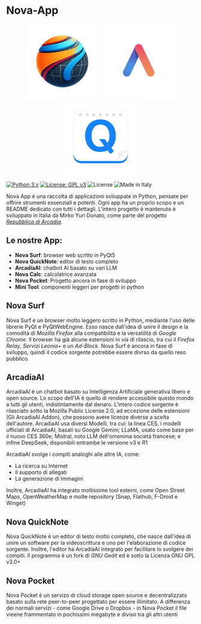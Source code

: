 # Nova-App 
<!-- Nova-App -->
<p align="center">
  <img src="logo/nova_surf_logo.ico" alt="Logo Nova Surf" width="200"/>
  <img src="logo/logo_arcadia_ai.jpg" alt="Logo ArcadiaAI" width="200"/>
  <img src="logo/photo_2025-07-13_09-03-03.jpg" alt="Logo ArcadiaAI" width="200"/>
</p>


[![Python 3.x](https://img.shields.io/badge/Python-3.x-blue.svg)](https://python.org)
[![License: GPL v3](https://img.shields.io/badge/License-GPLv3-blue.svg)](https://www.gnu.org/licenses/gpl-3.0)
![License](https://img.shields.io/badge/License-MIT-green)
![Made in Italy](https://img.shields.io/badge/Made%20in%20Italy-red.svg)

Nova App è una raccolta di applicazioni sviluppate in Python, pensate per offrire strumenti essenziali e potenti. Ogni app ha un proprio scopo e un README dedicato con tutti i dettagli.
L'intero progetto è mantenuto è sviluppato in Italia da Mirko Yuri Donato, come parte del progetto  [*Repubblica di Arcadia*](https://repubblicadiarcadia.it/).


## Le nostre App:
- **Nova Surf**: browser web scritto in PyQt5
- **Nova QuickNote**: editor di testo completo
- **ArcadiaAI**: chatbot AI basato su vari LLM
- **Nova Calc**: calcolatrice avanzata
- **Nova Pocket**: Progetto ancora in fase di sviluppo 
- **Mini Tool**: componenti leggeri per progetti in python

## Nova Surf
Nova Surf è un browser molto leggero scritto in Python, mediante l'uso delle librerie PyQt e PyQtWebEngine.
Esso nasce dall'idea di unire il design e la comodità di *Mozilla Firefox* alla compatibilità e la versatilità di *Google Chrome*.
Il browser ha già alcune estensioni in via di rilascio, tra cui il *Firefox Relay*, *Servizi Leonia+* e un *Ad-Block*. Nova Surf è ancora in fase di sviluppo, quindi il codice sorgente potrebbe essere divrso da quello reso pubblico.

## ArcadiaAI

ArcadiaAI è un chatbot basato su Intelligenza Artificiale generativa libero e open source. Lo scopo dell'IA è quello di rendere accessibile questo mondo a tutti gli utenti, indistintamente dal denaro.
L'intero codice sorgente è rilasciato sotto la Mozilla Public License 2.0, ad eccezione delle estensioni (Gli ArcadiaAI Addon), che possono avere licenze diverse a scelta dell'autore.
ArcadiaAI usa diversi Modelli, tra cui: la linea CES, i modelli ufficiali di ArcadiaAI, basati su Google Gemini; LLaMA, usato come base per il nuovo CES 360e; Mistral, noto LLM dell'omonima società francese; e infine DeepSeek, disponibili entrambe le versione v3 e R1

ArcadiaAI svolge i compiti analoghi alle altre IA, come:
-  La ricerca su Internet
-  Il supporto di allegati
-  La generazione di Immagini

Inoltre, ArcadiaAI ha integrato moltissime tool esterni, come Open Street Maps, OpenWeatherMap e molte repository (Snap, Flathub, F-Droid e Winget)


## Nova QuickNote
Nova QuickNote è un editor di testo molto completo, che nasce dall'idea di unire un software per la videoscrittura e uno per l'elaborazione di codice sorgente. Inoltre, l'editor ha ArcadiaAI integrato per facilitare lo svolgere dei compiti.
Il programma è un fork di *GNU Gedit* ed è sotto la Licenza GNU GPL v3.0+

## Nova Pocket

Nova Pocket è un servizo di cloud storage open source e decentralizzato basato sulla rete peer-to-peer progettato per essere illimitato.
A differenza dei normali servizi - come Google Drive o Dropbox - in Nova Pocket il file vieene frammentato in pochissimi megabyte e diviso tra gli altri utenti 
